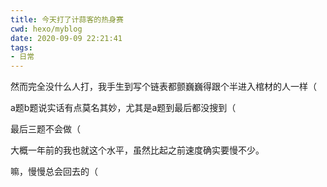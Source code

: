 ```yaml
---
title: 今天打了计蒜客的热身赛
cwd: hexo/myblog
date: 2020-09-09 22:21:41
tags:
- 日常
---
```


然而完全没什么人打，我手生到写个链表都颤巍巍得跟个半进入棺材的人一样（

a题b题说实话有点莫名其妙，尤其是a题到最后都没搜到（

最后三题不会做（

大概一年前的我也就这个水平，虽然比起之前速度确实要慢不少。

嘛，慢慢总会回去的（

